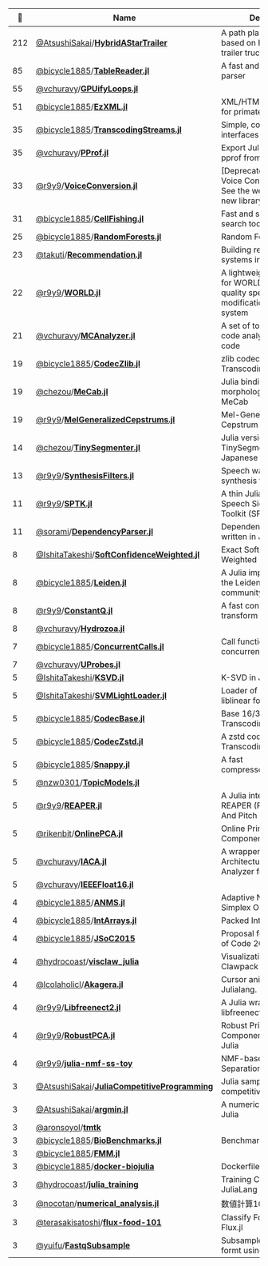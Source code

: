 |:star2: | Name | Description | 🌍|
|---|---|---|---|
|212|[@AtsushiSakai](https://github.com/AtsushiSakai)/[**HybridAStarTrailer**](https://github.com/AtsushiSakai/HybridAStarTrailer)|A path planning algorithm based on Hybrid A* for trailer truck|[:arrow_upper_right:](https://atsushisakai.github.io/HybridAStarTrailer/)|
|85|[@bicycle1885](https://github.com/bicycle1885)/[**TableReader.jl**](https://github.com/bicycle1885/TableReader.jl)|A fast and simple CSV parser||
|55|[@vchuravy](https://github.com/vchuravy)/[**GPUifyLoops.jl**](https://github.com/vchuravy/GPUifyLoops.jl)|||
|51|[@bicycle1885](https://github.com/bicycle1885)/[**EzXML.jl**](https://github.com/bicycle1885/EzXML.jl)|XML/HTML handling tools for primates||
|35|[@bicycle1885](https://github.com/bicycle1885)/[**TranscodingStreams.jl**](https://github.com/bicycle1885/TranscodingStreams.jl)|Simple, consistent interfaces for any codec.||
|35|[@vchuravy](https://github.com/vchuravy)/[**PProf.jl**](https://github.com/vchuravy/PProf.jl)|Export Julia profiles to the pprof fromat||
|33|[@r9y9](https://github.com/r9y9)/[**VoiceConversion.jl**](https://github.com/r9y9/VoiceConversion.jl)|[Deprecated] Statistical Voice Conversion in Julia. See the website link for new library|[:arrow_upper_right:](https://github.com/r9y9/nnmnkwii)|
|31|[@bicycle1885](https://github.com/bicycle1885)/[**CellFishing.jl**](https://github.com/bicycle1885/CellFishing.jl)|Fast and scalable cell search tool||
|25|[@bicycle1885](https://github.com/bicycle1885)/[**RandomForests.jl**](https://github.com/bicycle1885/RandomForests.jl)|Random Forests in Julia||
|23|[@takuti](https://github.com/takuti)/[**Recommendation.jl**](https://github.com/takuti/Recommendation.jl)|Building recommender systems in Julia|[:arrow_upper_right:](https://takuti.github.io/Recommendation.jl/latest/)|
|22|[@r9y9](https://github.com/r9y9)/[**WORLD.jl**](https://github.com/r9y9/WORLD.jl)|A lightweight julia wrapper for WORLD - a high-quality speech analysis, modification and synthesis system|[:arrow_upper_right:](http://r9y9.github.io/WORLD.jl/latest/)|
|21|[@vchuravy](https://github.com/vchuravy)/[**MCAnalyzer.jl**](https://github.com/vchuravy/MCAnalyzer.jl)|A set of tools for machine code analyzing of Julia code||
|19|[@bicycle1885](https://github.com/bicycle1885)/[**CodecZlib.jl**](https://github.com/bicycle1885/CodecZlib.jl)|zlib codecs for TranscodingStreams.jl.||
|19|[@chezou](https://github.com/chezou)/[**MeCab.jl**](https://github.com/chezou/MeCab.jl)|Julia binding of Japanese morphological analyzer MeCab||
|19|[@r9y9](https://github.com/r9y9)/[**MelGeneralizedCepstrums.jl**](https://github.com/r9y9/MelGeneralizedCepstrums.jl)|Mel-Generalized Cepstrum analysis||
|14|[@chezou](https://github.com/chezou)/[**TinySegmenter.jl**](https://github.com/chezou/TinySegmenter.jl)|Julia version of TinySegmenter, compact Japanese tokenizer||
|13|[@r9y9](https://github.com/r9y9)/[**SynthesisFilters.jl**](https://github.com/r9y9/SynthesisFilters.jl)|Speech waveform synthesis filters||
|11|[@r9y9](https://github.com/r9y9)/[**SPTK.jl**](https://github.com/r9y9/SPTK.jl)|A thin Julia wrapper for Speech Signal Processing Toolkit (SPTK) API||
|11|[@sorami](https://github.com/sorami)/[**DependencyParser.jl**](https://github.com/sorami/DependencyParser.jl)|Dependency parser written in Julia.||
|8|[@IshitaTakeshi](https://github.com/IshitaTakeshi)/[**SoftConfidenceWeighted.jl**](https://github.com/IshitaTakeshi/SoftConfidenceWeighted.jl)|Exact Soft Confidence-Weighted Learning||
|8|[@bicycle1885](https://github.com/bicycle1885)/[**Leiden.jl**](https://github.com/bicycle1885/Leiden.jl)|A Julia implementation of the Leiden algorithm for community detection.||
|8|[@r9y9](https://github.com/r9y9)/[**ConstantQ.jl**](https://github.com/r9y9/ConstantQ.jl)|A fast constant-q transform in Julia||
|8|[@vchuravy](https://github.com/vchuravy)/[**Hydrozoa.jl**](https://github.com/vchuravy/Hydrozoa.jl)|||
|7|[@bicycle1885](https://github.com/bicycle1885)/[**ConcurrentCalls.jl**](https://github.com/bicycle1885/ConcurrentCalls.jl)|Call functions concurrently.||
|7|[@vchuravy](https://github.com/vchuravy)/[**UProbes.jl**](https://github.com/vchuravy/UProbes.jl)|||
|5|[@IshitaTakeshi](https://github.com/IshitaTakeshi)/[**KSVD.jl**](https://github.com/IshitaTakeshi/KSVD.jl)|K-SVD in Julia||
|5|[@IshitaTakeshi](https://github.com/IshitaTakeshi)/[**SVMLightLoader.jl**](https://github.com/IshitaTakeshi/SVMLightLoader.jl)|Loader of svmlight / liblinear format files||
|5|[@bicycle1885](https://github.com/bicycle1885)/[**CodecBase.jl**](https://github.com/bicycle1885/CodecBase.jl)|Base 16/32/64 codecs for TranscodingStreams.jl||
|5|[@bicycle1885](https://github.com/bicycle1885)/[**CodecZstd.jl**](https://github.com/bicycle1885/CodecZstd.jl)|A zstd codec for TranscodingStreams.jl.||
|5|[@bicycle1885](https://github.com/bicycle1885)/[**Snappy.jl**](https://github.com/bicycle1885/Snappy.jl)|A fast compressor/decompressor||
|5|[@nzw0301](https://github.com/nzw0301)/[**TopicModels.jl**](https://github.com/nzw0301/TopicModels.jl)|||
|5|[@r9y9](https://github.com/r9y9)/[**REAPER.jl**](https://github.com/r9y9/REAPER.jl)|A Julia interface for REAPER (Robust Epoch And Pitch EstimatoR)||
|5|[@rikenbit](https://github.com/rikenbit)/[**OnlinePCA.jl**](https://github.com/rikenbit/OnlinePCA.jl)|Online Principal Component Analysis||
|5|[@vchuravy](https://github.com/vchuravy)/[**IACA.jl**](https://github.com/vchuravy/IACA.jl)|A wrapper for Intel Architecture Code Analyzer for Julia||
|5|[@vchuravy](https://github.com/vchuravy)/[**IEEEFloat16.jl**](https://github.com/vchuravy/IEEEFloat16.jl)|||
|4|[@bicycle1885](https://github.com/bicycle1885)/[**ANMS.jl**](https://github.com/bicycle1885/ANMS.jl)|Adaptive Nelder-Mead Simplex Optimization||
|4|[@bicycle1885](https://github.com/bicycle1885)/[**IntArrays.jl**](https://github.com/bicycle1885/IntArrays.jl)|Packed Integer Arrays||
|4|[@bicycle1885](https://github.com/bicycle1885)/[**JSoC2015**](https://github.com/bicycle1885/JSoC2015)|Proposal for Julia Summer of Code 2015||
|4|[@hydrocoast](https://github.com/hydrocoast)/[**visclaw_julia**](https://github.com/hydrocoast/visclaw_julia)|Visualization of the Clawpack simulations||
|4|[@lcolaholicl](https://github.com/lcolaholicl)/[**Akagera.jl**](https://github.com/lcolaholicl/Akagera.jl)|Cursor animator for Julialang.||
|4|[@r9y9](https://github.com/r9y9)/[**Libfreenect2.jl**](https://github.com/r9y9/Libfreenect2.jl)|A Julia wrapper for libfreenect2||
|4|[@r9y9](https://github.com/r9y9)/[**RobustPCA.jl**](https://github.com/r9y9/RobustPCA.jl)|Robust Principal Component Analysis in Julia||
|4|[@r9y9](https://github.com/r9y9)/[**julia-nmf-ss-toy**](https://github.com/r9y9/julia-nmf-ss-toy)|NMF-based Music Source Separation Demo in Julia||
|3|[@AtsushiSakai](https://github.com/AtsushiSakai)/[**JuliaCompetitiveProgramming**](https://github.com/AtsushiSakai/JuliaCompetitiveProgramming)|Julia samples for competitive programming||
|3|[@AtsushiSakai](https://github.com/AtsushiSakai)/[**argmin.jl**](https://github.com/AtsushiSakai/argmin.jl)|A numerical solver by pure Julia||
|3|[@aronsoyol](https://github.com/aronsoyol)/[**tmtk**](https://github.com/aronsoyol/tmtk)|||
|3|[@bicycle1885](https://github.com/bicycle1885)/[**BioBenchmarks.jl**](https://github.com/bicycle1885/BioBenchmarks.jl)|Benchmark set of Bio.jl||
|3|[@bicycle1885](https://github.com/bicycle1885)/[**FMM.jl**](https://github.com/bicycle1885/FMM.jl)|||
|3|[@bicycle1885](https://github.com/bicycle1885)/[**docker-biojulia**](https://github.com/bicycle1885/docker-biojulia)|Dockerfile for BioJulia||
|3|[@hydrocoast](https://github.com/hydrocoast)/[**julia_training**](https://github.com/hydrocoast/julia_training)|Training Course of JuliaLang|[:arrow_upper_right:](http://hydrocoast.jp/index.php?Julia)|
|3|[@nocotan](https://github.com/nocotan)/[**numerical_analysis.jl**](https://github.com/nocotan/numerical_analysis.jl)|数値計算100本ノック||
|3|[@terasakisatoshi](https://github.com/terasakisatoshi)/[**flux-food-101**](https://github.com/terasakisatoshi/flux-food-101)|Classify Food 101 using Flux.jl||
|3|[@yuifu](https://github.com/yuifu)/[**FastqSubsample**](https://github.com/yuifu/FastqSubsample)|Subsample reads in FASTQ formt using Julia||

